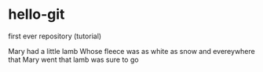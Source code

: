 # hello-git
first ever repository (tutorial)

Mary had a little lamb
Whose fleece was as white as snow
and evereywhere that Mary went 
that lamb was sure to go
